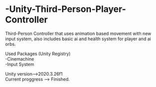 # -Unity-Third-Person-Player-Controller

Third-Person Controller that uses animation based movement with new input system,
also includes basic ai and health system for player and ai orbs.

Used Packages (Unity Registry)  
 -Cinemachine  
 -Input System  

Unity version-->2020.3.26f1  
Current proggress --> Finished.
